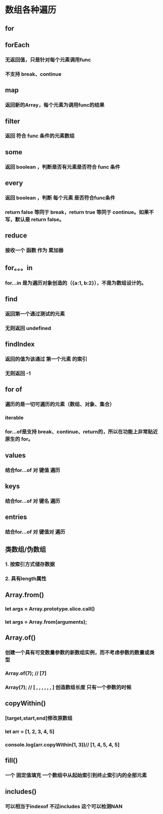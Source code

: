 # 数组各种遍历

## for

## forEach

### 无返回值，只是针对每个元素调用func

### 不支持 break、continue

## map

### 返回新的Array，每个元素为调用func的结果

## filter

### 返回 符合 func 条件的元素数组

## some

### 返回 boolean ，判断是否有元素是否符合 func 条件

## every

### 返回 boolean ，判断 每个元素 是否符合func条件

###  return false 等同于 break，return true 等同于 continue。如果不写，默认是 return false。

## reduce

### 接收一个 函数 作为 累加器

## for。。。in

###  for...in 是为遍历对象创造的（{a:1, b:2}），不是为数组设计的。

## find

### 返回第一个通过测试的元素

### 无则返回 undefined

## findIndex

### 返回的值为该通过 第一个元素 的索引

### 无则返回 -1

## for of

### 遍历的是一切可遍历的元素（数组、对象、集合）

### iterable

### for...of是支持 break、continue、return的，所以在功能上非常贴近原生的 for。

## values

### 结合for...of 对 键值 遍历

## keys

### 结合for...of 对 键名 遍历

## entries

### 结合for...of 对 键值对 遍历

## 类数组/伪数组

### 1. 按索引方式储存数据

###  2. 具有length属性

## Array.from()

### let args = Array.prototype.slice.call()

### let args = Array.from(arguments);

## Array.of()

### 创建一个具有可变数量参数的新数组实例，而不考虑参数的数量或类型

### Array.of(7); // [7] 

### Array(7); // [ , , , , , , ] 创造数组长度 只有一个参数的时候

## copyWithin()

### [target,start,end]修改原数组

### let arr = [1, 2, 3, 4, 5]

### console.log(arr.copyWithin(1, 3))// [1, 4, 5, 4, 5]

## fill()

### 一个  固定值填充  一个数组中从起始索引到终止索引内的全部元素

## includes()

### 可以相当于indexof 不过includes 这个可以检测NAN

